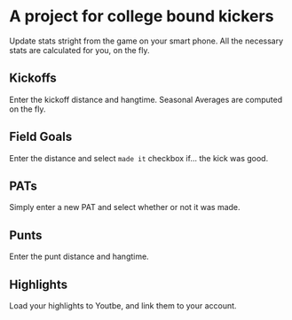 # A project for college bound kickers

Update stats stright from the game on your smart phone. All the necessary stats are calculated for you, on the fly.

## Kickoffs

Enter the kickoff distance and hangtime. Seasonal Averages are computed on the fly.

## Field Goals

Enter the distance and select `made it` checkbox if... the kick was good. 

## PATs

Simply enter a new PAT and select whether or not it was made.

## Punts

Enter the punt distance and hangtime.

## Highlights

Load your highlights to Youtbe, and link them to your account.